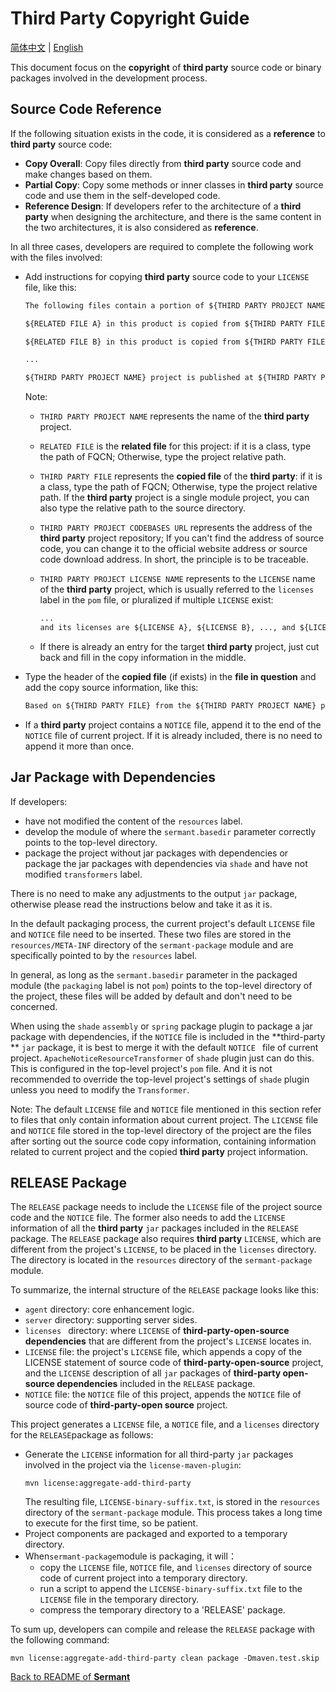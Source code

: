 # Third Party Copyright Guide

[简体中文](third_party_copyright-zh.md) | [English](third_party_copyright.md)

This document focus on the **copyright** of **third party** source code or binary packages involved in the development process.

## Source Code Reference

If the following situation exists in the code, it is considered as a **reference** to **third party** source code:

- **Copy Overall**: Copy files directly from **third party** source code and make changes based on them.
- **Partial Copy**: Copy some methods or inner classes in **third party** source code and use them in the self-developed code.
- **Reference Design**: If developers refer to the architecture of a **third party** when designing the architecture, and there is the same content in the two architectures, it is also considered as **reference**.

In all three cases, developers are required to complete the following work with the files involved:

- Add instructions for copying **third party** source code to your `LICENSE` file, like this:
  ```txt
  The following files contain a portion of ${THIRD PARTY PROJECT NAME} project.
  
  ${RELATED FILE A} in this product is copied from ${THIRD PARTY FILE A} of ${THIRD PARTY PROJECT NAME} project.
  
  ${RELATED FILE B} in this product is copied from ${THIRD PARTY FILE B} of ${THIRD PARTY PROJECT NAME} project.
  
  ...
  
  ${THIRD PARTY PROJECT NAME} project is published at ${THIRD PARTY PROJECT CODEBASES URL} and its license is ${THIRD PARTY PROJECT LICENSE NAME}.
  ```
  Note:
  - `THIRD PARTY PROJECT NAME` represents the name of the **third party** project.
  - `RELATED FILE` is the **related file** for this project: if it is a class, type the path of FQCN; Otherwise, type the project relative path.
  - `THIRD PARTY FILE` represents the **copied file** of the **third party**: if it is a class, type the path of FQCN; Otherwise, type the project relative path. If the **third party** project is a single module project, you can also type the relative path to the source directory.
  - `THIRD PARTY PROJECT CODEBASES URL` represents the address of the **third party** project repository; If you can't find the address of source code, you can change it to the official website address or source code download address. In short, the principle is to be traceable.
  - `THIRD PARTY PROJECT LICENSE NAME` represents to the `LICENSE` name of the **third party** project, which is usually referred to the `licenses` label in the `pom` file, or pluralized if multiple `LICENSE` exist:
    
    ```txt
    ...
    and its licenses are ${LICENSE A}, ${LICENSE B}, ..., and ${LICENSE C}.
    ```
  - If there is already an entry for the target **third party** project, just cut back and fill in the copy information in the middle.
- Type the header of the **copied file** (if exists) in the **file in question** and add the copy source information, like this:
  ```txt
  Based on ${THIRD PARTY FILE} from the ${THIRD PARTY PROJECT NAME} project.
  ```
- If a **third party** project contains a `NOTICE` file, append it to the end of the `NOTICE` file of current project. If it is already included, there is no need to append it more than once.

## Jar Package with Dependencies

If developers:

- have not modified the content of the `resources` label.
- develop the module of where the `sermant.basedir` parameter correctly points to the top-level directory.
- package the project without jar packages with dependencies or package the jar packages with dependencies via `shade` and have not modified `transformers` label.

There is no need to make any adjustments to the output `jar` package, otherwise please read the instructions below and take it as it is.

In the default packaging process, the current project's default `LICENSE` file and `NOTICE` file need to be inserted. These two files are stored in the `resources/META-INF` directory of the `sermant-package` module and are specifically pointed to by the `resources` label.

In general, as long as the `sermant.basedir` parameter in the packaged module (the `packaging` label is not `pom`) points to the top-level directory of the project, these files will be added by default and don't need to be concerned.

When using the `shade` `assembly` or `spring` package plugin to package a jar package with dependencies, if the `NOTICE` file is included in the **third-party ** `jar` package, it is best to merge it with the default `NOTICE ` file of current project. `ApacheNoticeResourceTransformer` of ` shade ` plugin just can do this. This is configured in the top-level project's `pom` file. And it is not recommended to override the top-level project's settings of `shade` plugin unless you need to modify the `Transformer`.

Note: The default `LICENSE` file and `NOTICE` file mentioned in this section refer to files that only contain information about current project. The `LICENSE` file and `NOTICE` file stored in the top-level directory of the project are the files after sorting out the source code copy information, containing information related to current project and the copied **third party** project information.

## RELEASE Package

The `RELEASE` package needs to include the `LICENSE` file of the project source code and the `NOTICE` file. The former also needs to add the `LICENSE` information of all the **third party** `jar` packages included in the `RELEASE` package. The `RELEASE` package also requires **third party** `LICENSE`, which are different from the project's `LICENSE`, to be placed in the `licenses` directory. The directory is located in the `resources` directory of the `sermant-package` module.

To summarize, the internal structure of the `RELEASE` package looks like this:
- `agent` directory: core enhancement logic.
- `server` directory: supporting server sides.
- `licenses ` directory: where `LICENSE` of **third-party-open-source dependencies** that are different from the project's `LICENSE` locates in.
- `LICENSE` file: the project's `LICENSE` file, which appends a copy of the LICENSE statement of source code of **third-party-open-source** project, and the `LICENSE` description of all `jar` packages of **third-party open-source dependencies** included in the `RELEASE` package.
- `NOTICE` file: the `NOTICE` file of this project, appends the `NOTICE` file of source code of **third-party-open source** project.

This project generates a `LICENSE` file, a `NOTICE` file, and a `licenses` directory for the `RELEASE`package as follows:
- Generate the `LICENSE` information for all third-party `jar` packages involved in the project via the `license-maven-plugin`:
  ```shell
  mvn license:aggregate-add-third-party
  ```
  The resulting file, `LICENSE-binary-suffix.txt`, is stored in the `resources` directory of the `sermant-package` module. This process takes a long time to execute for the first time, so be patient.
- Project components are packaged and exported to a temporary directory.
- When`sermant-package`module is packaging, it will：
  - copy the `LICENSE` file, `NOTICE` file, and `licenses` directory of source code of current project into a temporary directory.
  - run a script to append the `LICENSE-binary-suffix.txt` file to the `LICENSE` file in the temporary directory.
  - compress the temporary directory to a 'RELEASE' package.

To sum up, developers can compile and release the `RELEASE` package with the following command:
```shell
mvn license:aggregate-add-third-party clean package -Dmaven.test.skip
```

[Back to README of **Sermant** ](../README.md)


